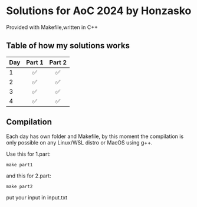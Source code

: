 # Solutions for AoC 2024 by Honzasko

Provided with Makefile,written in C++

## Table of how my solutions works
| Day | Part 1 | Part 2 |
|-----|:--:|:--:|
| 1   | ✅ | ✅ |
| 2   | ✅ | ✅ |
| 3   | ✅ | ✅ |
| 4   | ✅ | ✅ |

## Compilation

Each day has own folder and Makefile, by this moment the compilation is only possible on any Linux/WSL distro or MacOS using g++. 

Use this for 1.part:
```
make part1
```

and this for 2.part:
```
make part2
```

put your input in input.txt